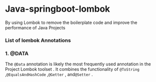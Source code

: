 # Java-springboot-lombok
 By using Lombok to remove the boilerplate code and improve the performance of Java Projects

### List of lombok Annotations
### 1. @DATA
The ```@Data``` annotation is likely the most frequently used annotation in the Project Lombok toolset
. It combines the functionality of ```@ToString``` ,```@EqualsAndHashCode``` ,```@Getter``` , and```@Setter``` .
